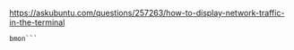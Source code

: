 https://askubuntu.com/questions/257263/how-to-display-network-traffic-in-the-terminal

```sudo apt install bmon -y
bmon```
